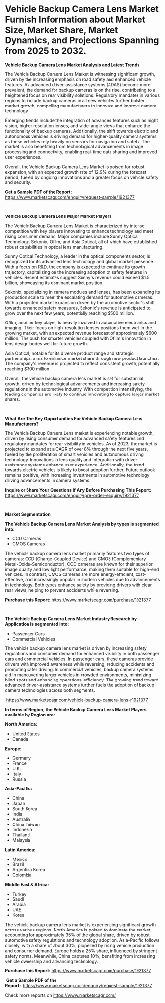 <p><h1>Vehicle Backup Camera Lens Market Furnish Information about Market Size, Market Share, Market Dynamics, and Projections Spanning from 2025 to 2032.</h1></p><p><strong>Vehicle Backup Camera Lens Market Analysis and Latest Trends</strong></p>
<p><p>The Vehicle Backup Camera Lens Market is witnessing significant growth, driven by the increasing emphasis on road safety and enhanced vehicle features. As advanced driver-assistance systems (ADAS) become more prevalent, the demand for backup cameras is on the rise, contributing to a heightened focus on rear visibility solutions. Regulatory mandates in various regions to include backup cameras in all new vehicles further bolster market growth, compelling manufacturers to innovate and improve camera technology.</p><p>Emerging trends include the integration of advanced features such as night vision, higher resolution lenses, and wide-angle views that enhance the functionality of backup cameras. Additionally, the shift towards electric and autonomous vehicles is driving demand for higher-quality camera systems as these vehicles rely heavily on sensors for navigation and safety. The market is also benefiting from technological advancements in image processing and connectivity, enabling real-time data sharing and improved user experiences.</p><p>Overall, the Vehicle Backup Camera Lens Market is poised for robust expansion, with an expected growth rate of 12.9% during the forecast period, fueled by ongoing innovations and a greater focus on vehicle safety and security.</p></p>
<p><strong>Get a Sample PDF of the Report:&nbsp;</strong> <a href="https://www.marketscagr.com/enquiry/request-sample/1921377?utm_campaign=3224&utm_medium=2&utm_source=Github&utm_content=ia&utm_term=31032025&utm_id=vehicle-backup-camera-lens">https://www.marketscagr.com/enquiry/request-sample/1921377</a></p>
<p>&nbsp;</p>
<p><strong>Vehicle Backup Camera Lens Major Market Players</strong></p>
<p><p>The Vehicle Backup Camera Lens Market is characterized by intense competition with key players innovating to enhance technology and meet rising consumer demand. Major companies include Sunny Optical Technology, Sekonix, Ofilm, and Asia Optical, all of which have established robust capabilities in optical lens manufacturing.</p><p>Sunny Optical Technology, a leader in the optical components sector, is recognized for its advanced lens technology and global market presence. With a focus on R&D, the company is expected to continue its growth trajectory, capitalizing on the increasing adoption of safety features in vehicles. Recent estimates suggest Sunny's revenue could exceed $1.5 billion, showcasing its dominant market position.</p><p>Sekonix, specializing in camera modules and lenses, has been expanding its production scale to meet the escalating demand for automotive cameras. With a projected market expansion driven by the automotive sector's shift towards enhanced safety measures, Sekonix's revenue is anticipated to grow over the next few years, potentially reaching $500 million.</p><p>Ofilm, another key player, is heavily involved in automotive electronics and imaging. Their focus on high-resolution lenses positions them well in the growing market, with an expected revenue forecast of approximately $600 million. The push for smarter vehicles coupled with Ofilm's innovation in lens design bodes well for future growth.</p><p>Asia Optical, notable for its diverse product range and strategic partnerships, aims to enhance market share through new product launches. The company's revenue is projected to reflect consistent growth, potentially reaching $300 million.</p><p>Overall, the vehicle backup camera lens market is set for substantial growth, driven by technological advancements and increasing safety regulations in the automotive industry. With competition intensifying, the leading companies are likely to continue innovating to capture larger market shares.</p></p>
<p>&nbsp;</p>
<p><strong>What Are The Key Opportunities For Vehicle Backup Camera Lens Manufacturers?</strong></p>
<p><p>The Vehicle Backup Camera Lens market is experiencing notable growth, driven by rising consumer demand for advanced safety features and regulatory mandates for rear visibility in vehicles. As of 2023, the market is projected to expand at a CAGR of over 8% through the next five years, fueled by the proliferation of smart vehicles and autonomous driving technology. Innovations in lens quality and integration with driver-assistance systems enhance user experience. Additionally, the trend towards electric vehicles is likely to boost adoption further. Future outlook remains positive, with increasing investments in automotive technology driving advancements in camera systems.</p></p>
<p><strong>Inquire or Share Your Questions If Any Before Purchasing This Report:</strong> <a href="https://www.marketscagr.com/enquiry/pre-order-enquiry/1921377?utm_campaign=3224&utm_medium=2&utm_source=Github&utm_content=ia&utm_term=31032025&utm_id=vehicle-backup-camera-lens">https://www.marketscagr.com/enquiry/pre-order-enquiry/1921377</a></p>
<p>&nbsp;</p>
<p><strong>Market Segmentation</strong></p>
<p><strong>The Vehicle Backup Camera Lens Market Analysis by types is segmented into:</strong></p>
<p><ul><li>CCD Cameras</li><li>CMOS Cameras</li></ul></p>
<p><p>The vehicle backup camera lens market primarily features two types of cameras: CCD (Charge-Coupled Device) and CMOS (Complementary Metal-Oxide-Semiconductor). CCD cameras are known for their superior image quality and low light performance, making them suitable for high-end vehicles. In contrast, CMOS cameras are more energy-efficient, cost-effective, and increasingly popular in modern vehicles due to advancements in technology. Both types enhance safety by providing drivers with clear rear views, helping to prevent accidents while reversing.</p></p>
<p><strong>Purchase this Report:&nbsp;</strong><a href="https://www.marketscagr.com/purchase/1921377?utm_campaign=3224&utm_medium=2&utm_source=Github&utm_content=ia&utm_term=31032025&utm_id=vehicle-backup-camera-lens">https://www.marketscagr.com/purchase/1921377</a></p>
<p>&nbsp;</p>
<p><strong>The Vehicle Backup Camera Lens Market Industry Research by Application is segmented into:</strong></p>
<p><ul><li>Passenger Cars</li><li>Commercial Vehicles</li></ul></p>
<p><p>The vehicle backup camera lens market is driven by increasing safety regulations and consumer demand for enhanced visibility in both passenger cars and commercial vehicles. In passenger cars, these cameras provide drivers with improved awareness while reversing, reducing accidents and promoting safer driving. In commercial vehicles, backup camera systems aid in maneuvering larger vehicles in crowded environments, minimizing blind spots and enhancing operational efficiency. The growing trend toward advanced driver-assistance systems further fuels the adoption of backup camera technologies across both segments.</p></p>
<p><a href="https://www.marketscagr.com/vehicle-backup-camera-lens-r1921377?utm_campaign=3224&utm_medium=2&utm_source=Github&utm_content=ia&utm_term=31032025&utm_id=vehicle-backup-camera-lens">&nbsp;https://www.marketscagr.com/vehicle-backup-camera-lens-r1921377</a></p>
<p><strong>In terms of Region, the Vehicle Backup Camera Lens Market Players available by Region are:</strong></p>
<p>
    <p> <strong> North America: </strong>
        <ul>
            <li>United States</li>
            <li>Canada</li>
        </ul>
        </p> 
    <p> <strong> Europe: </strong>
        <ul>
            <li>Germany</li>
            <li>France</li>
            <li>U.K.</li>
            <li>Italy</li>
            <li>Russia</li>
        </ul>
        </p> 
    <p> <strong> Asia-Pacific: </strong>
        <ul>
            <li>China</li>
            <li>Japan</li>
            <li>South Korea</li>
            <li>India</li>
            <li>Australia</li>
            <li>China Taiwan</li>
            <li>Indonesia</li>
            <li>Thailand</li>
            <li>Malaysia</li>
        </ul>
        </p> 
    <p> <strong> Latin America: </strong>
        <ul>
            <li>Mexico</li>
            <li>Brazil</li>
            <li>Argentina Korea</li>
            <li>Colombia</li>
        </ul>
        </p> 
    <p> <strong> Middle East & Africa: </strong>
        <ul>
            <li>Turkey</li>
            <li>Saudi</li>
            <li>Arabia</li>
            <li>UAE</li>
            <li>Korea</li>
        </ul>
    </p>
    </p>
<p><p>The vehicle backup camera lens market is experiencing significant growth across various regions. North America is poised to dominate the market, accounting for approximately 35% of the global share, driven by robust automotive safety regulations and technology adoption. Asia-Pacific follows closely, with a share of about 30%, propelled by rising vehicle production and consumer demand. Europe holds a 25% share, influenced by stringent safety norms. Meanwhile, China captures 10%, benefiting from increasing vehicle ownership and advancing technology.</p></p>
<p><strong>Purchase this Report: </strong><a href="https://www.marketscagr.com/purchase/1921377?utm_campaign=3224&utm_medium=2&utm_source=Github&utm_content=ia&utm_term=31032025&utm_id=vehicle-backup-camera-lens">https://www.marketscagr.com/purchase/1921377</a></p>
<p>&nbsp;<strong>Get a Sample PDF of the Report:&nbsp;&nbsp;</strong><a href="https://www.marketscagr.com/enquiry/request-sample/1921377?utm_campaign=3224&utm_medium=2&utm_source=Github&utm_content=ia&utm_term=31032025&utm_id=vehicle-backup-camera-lens">https://www.marketscagr.com/enquiry/request-sample/1921377</a></p>
<p><strong></strong></p>
<p>Check more reports on <a href="https://www.marketscagr.com/?utm_campaign=3224&utm_medium=2&utm_source=Github&utm_content=ia&utm_term=31032025&utm_id=vehicle-backup-camera-lens">https://www.marketscagr.com/</a></p>